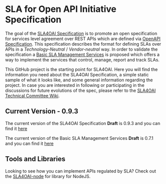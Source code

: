 # SLA for Open API Initiative Specification

The goal of the [SLA4OAI Specification](./Specification.md) is to promote an open specification for
services level agreement over REST APIs which are defined via [OpenAPI Specification](https://github.com/OAI/OpenAPI-Specification).  This specification describes the format for defining SLAs over APIs in a *Technology-Neutral* / *Vendor-neutral* way. 
In order to validate the specification a [Basic SLA Management Services](./operationalServices.md) is proposed which offers a way to implement the services that control, manage, report and track SLAs.

This GitHub project is the starting point for SLA4OAI. Here you will find the information you need about the SLA4OAI Specification, a simple static sample of what it looks like, and some general information regarding the project. In case you are interested in following or participating in the discussions for future evolutions of the spec, please refer to the [SLA4OAI Technical Committee Wiki](https://github.com/isa-group/SLA4OAI-TC).

## Current Version - 0.9.3

The current version of the SLA4OAI Specification **Draft** is 0.9.3 and you can find it [here](./Specification.md)

The current version of the Basic SLA Management Services **Draft** is 0.7.1 and you can find it [here](./operationalServices.md)

## Tools and Libraries

Looking to see how you can implement APIs regulated by SLA? Check out the [SLA4OAI-node](https://github.com/isa-group/SLA4OAI-node) for library for NodeJS.

